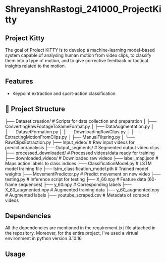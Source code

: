 # ShreyanshRastogi_241000_ProjectKitty
## Project Kitty

The goal of Project KITTY is to develop a machine-learning model-based system capable of analysing human motion from video clips, to classify them into a type of motion, and to give corrective feedback or tactical insights related to the motion. 

## Features
- Keypoint extraction and sport-action classification

## 📁 Project Structure
├── Dataset.creation/ # Scripts for data collection and preparation
│ ├── ConvertingRawFootageToSameFormat.py
│ ├── DataAugmentation.py
│ ├── DatasetFormation.py
│ ├── DownloadingRawClips.py
│ ├── ExtractingMotionFromClips.py
│ ├── ManualFiltering.py
│ └── RawClipsExtraction.py
├── Input_video/ # Raw input videos for prediction/analysis
├── Output_segments/ # Segmented output video clips
├── processed_downloaded/ # Processed videos/data ready for training
├── downloaded_videos/ # Downloaded raw videos
├── label_map.json # Maps action labels to class indices
├── ClassificationModel.py # LSTM model training file
├── lstm_classification_model.pth # Trained model weights
├── MovementPredictor.py # Predict movement on new video
├── testing.py # Inference script for testing
├── X_60.npy # Feature data (60-frame sequences)
├── y_60.npy # Corresponding labels
├── X_60_augmented.npy # Augmented training data
├── y_60_augmented.npy # Augmented labels
├── youtube_scraped.csv # Metadata of scraped videos

## Dependencies
All the dependencies are mentioned in the requirement.txt file attached in the repository.
Moreover, for the entire project, I've used a virtual environment in python version 3.10.16

## Usage
